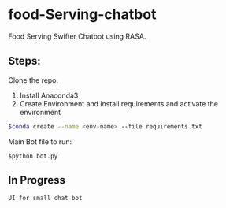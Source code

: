 # food-Serving-chatbot

Food Serving Swifter Chatbot using RASA.

## Steps:

Clone the repo.

1. Install Anaconda3
2. Create Environment and install requirements and activate the environment
```bash
$conda create --name <env-name> --file requirements.txt
```

Main Bot file to run:
```
$python bot.py
```

## In Progress
    UI for small chat bot
